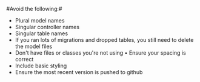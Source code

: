 #Avoid the following:#

* Plural model names
* Singular controller names 
* Singular table names
* If you ran lots of migrations and dropped tables, you still need to delete the model files
* Don't have files or classes you're not using
• Ensure your spacing is correct
* Include basic styling
* Ensure the most recent version is pushed to github